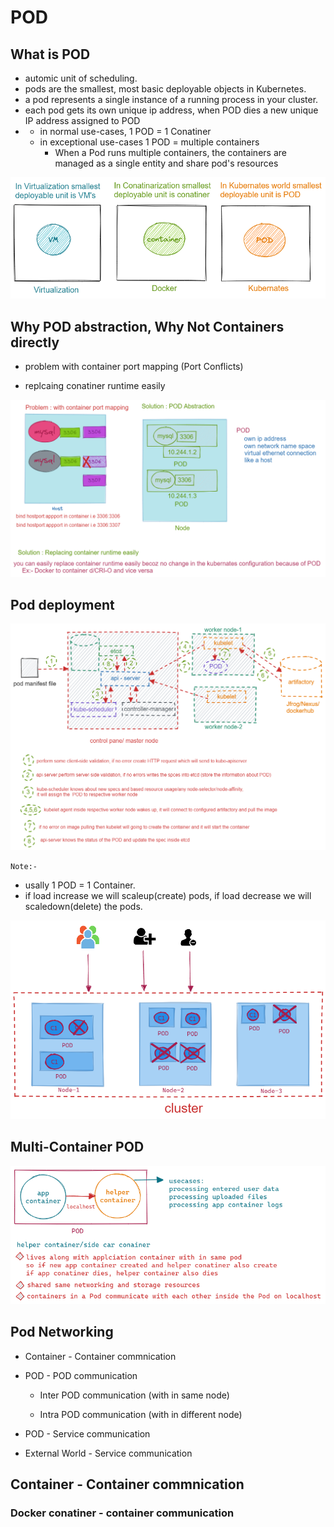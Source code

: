 # POD

## What is POD

>
* automic unit of scheduling.
* pods are the smallest, most basic deployable objects in Kubernetes.
* a pod represents a single instance of a running process in your cluster.
* each pod gets its own unique ip address, when POD dies a new unique IP address assigned to POD
*  
  * in normal use-cases, 1 POD = 1 Conatiner
  * in exceptional use-cases 1 POD = multiple containers
    * When a Pod runs multiple containers, the containers are managed as a single entity and share   pod's resources

![smalles_unit](../img/pod/unit.png)

## Why POD abstraction, Why Not Containers directly

* problem with container port mapping (Port Conflicts)

* replcaing conatiner runtime easily

![why_pod](../img/pod/why_pod.png)


## Pod deployment 

![smalles_unit](../img/pod/pod_deployment.png)

`Note:-`

* usally 1 POD = 1 Container.
* if load increase we will scaleup(create) pods, if load decrease we will scaledown(delete) the pods.

![pod_scaling](../img/pod/pod_scaling.png)


## Multi-Container POD

![multi_container_pod](../img/pod/multi_container_pod.png)


## Pod Networking 

* Container - Container commnication

* POD - POD communication

  * Inter POD communication (with in same node)

  * Intra POD communication (with in different node)

* POD - Service communication

* External World - Service communication

## Container - Container commnication

### Docker conatiner - container communication